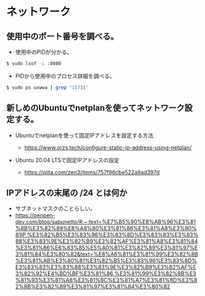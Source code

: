 # ネットワーク

## 使用中のポート番号を調べる。

- 使用中のPIDが分かる。
```sh
$ sudo lsof -i :8080
```

- PIDから使用中のプロセス詳細を調べる。
```sh
$ sudo ps uxwwa | grep "15731"
```

## 新しめのUbuntuでnetplanを使ってネットワーク設定する。

- Ubuntuでnetplanを使って固定IPアドレスを設定する方法
  - https://www.orzs.tech/configure-static-ip-address-using-netplan/

- Ubuntu 20.04 LTSで固定IPアドレスの設定
  - https://qiita.com/zen3/items/757f96cbe522a9ad397d


## IPアドレスの末尾の /24 とは何か

- サブネットマスクのことらしい。
- https://penpen-dev.com/blog/sabunetto/#:~:text=%E7%B5%90%E8%AB%96%E3%81%8B%E3%82%89%E8%A8%80%E3%81%86%E3%81%A8%E3%80%81IP,%E3%82%B5%E3%83%96%E3%83%8D%E3%83%83%E3%83%88%E3%83%9E%E3%82%B9%E3%82%AF%E3%81%A8%E3%81%84%E3%81%86%E6%83%85%E5%A0%B1%E3%82%89%E3%81%97%E3%81%84%E3%80%82&text=%E8%A6%81%E3%81%99%E3%82%8B%E3%81%AB%E3%80%81%E3%82%B5%E3%83%96%E3%83%8D%E3%83%83%E3%83%88%E3%83%9E%E3%82%B9%E3%82%AF%E3%82%92%E4%BD%BF%E3%81%86,%E3%81%99%E3%82%8B%E3%81%93%E3%81%A8%E3%81%8C%E3%81%A7%E3%81%8D%E3%82%8B%E3%82%89%E3%81%97%E3%81%84%E3%80%82